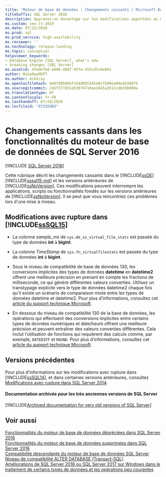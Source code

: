 ```yaml
---
title: 'Moteur de base de données : Changements cassants | Microsoft Docs'
titleSuffix: SQL Server 2016
description: Apprenez-en davantage sur les modifications apportées au moteur de base de données dans SQL Server 2016 (13.x) et versions antérieures qui pourraient altérer la fonctionnalité de version précédente lors de la mise à niveau.
ms.custom: seo-lt-2019
ms.date: 07/22/2020
ms.prod: sql
ms.prod_service: high-availability
ms.reviewer: ''
ms.technology: release-landing
ms.topic: conceptual
helpviewer_keywords:
- Database Engine [SQL Server], what's new
- breaking changes [SQL Server]
ms.assetid: 47edefbd-a09b-4087-937a-453cd5c6e061
author: MikeRayMSFT
ms.author: mikeray
ms.openlocfilehash: bddfd0b06bfc64d68534548cfb90ea09ed2d4076
ms.sourcegitcommit: 216f377451e53874718ae1645a2611cdb198808a
ms.translationtype: HT
ms.contentlocale: fr-FR
ms.lasthandoff: 07/28/2020
ms.locfileid: "87235983"
---
```

# <a name="breaking-changes-to-database-engine-features-in-sql-server-2016"></a>Changements cassants dans les fonctionnalités du moteur de base de données de SQL Server 2016

[!INCLUDE [SQL Server 2016](../includes/applies-to-version/sqlserver2016.md)]  

  Cette rubrique décrit les changements cassants dans le [!INCLUDE[ssDE](../includes/ssde-md.md)] [!INCLUDE[sssql15-md](../includes/sssql15-md.md)] et les versions antérieures de [!INCLUDE[ssNoVersion](../includes/ssnoversion-md.md)]. Ces modifications peuvent interrompre les applications, scripts ou fonctionnalités fondés sur les versions antérieures de [!INCLUDE[ssNoVersion](../includes/ssnoversion-md.md)]. Il se peut que vous rencontriez ces problèmes lors d'une mise à niveau.  
  
##  <a name="breaking-changes-in-sssql15"></a><a name="SQL15"></a> Modifications avec rupture dans [!INCLUDE[ssSQL15](../includes/sssql15-md.md)]  
  
-   La colonne *sample_ms* de `sys.dm_io_virtual_file_stats` est passée du type de données **int** à **bigint**.  
  
-   La colonne *TimeStamp* de `sys.fn_virtualfilestats` est passée du type de données **int** à **bigint**.  

-   Sous le niveau de compatibilité de base de données 130, les conversions implicites des types de données **datetime** en **datetime2** offrent une meilleure précision en prenant en compte les fractions de milliseconde, ce qui génère différentes valeurs converties. Utilisez un transtypage explicite vers le type de données datetime2 chaque fois qu’il existe un scénario de comparaison mixte entre les types de données datetime et datetime2. Pour plus d’informations, consultez cet [article du support technique Microsoft](https://support.microsoft.com/help/4010261).

-   En dessous du niveau de compatibilité 130 de la base de données, les opérations qui effectuent des conversions implicites entre certains types de données numériques et date/heure offrent une meilleure précision et peuvent entraîner des valeurs converties différentes. Cela inclut l’utilisation de fonctions qui requièrent des calculs comme, par exemple, `DATEDIFF` et `ROUND`. Pour plus d’informations, consultez cet [article du support technique Microsoft](https://support.microsoft.com/help/4010261).

## <a name="previous-versions"></a><a name="previous-versions"></a> Versions précédentes  

Pour plus d’informations sur les modifications avec rupture dans [!INCLUDE[ssSQL14](../includes/sssql14-md.md)], et dans certaines versions antérieures, consultez [Modifications avec rupture dans SQL Server 2014](/previous-versions/sql/2014/database-engine/breaking-changes-to-database-engine-features-in-sql-server-2016).

#### <a name="archived-documentation-for-very-old-versions-of-sql-server"></a>Documentation archivée pour les très anciennes versions de SQL Server

[!INCLUDE[Archived documentation for very old versions of SQL Server](../includes/paragraph-content/previous-versions-archive-documentation-sql-server.md)]

## <a name="see-also"></a>Voir aussi  
 [Fonctionnalités du moteur de base de données dépréciées dans SQL Server 2016](../database-engine/deprecated-database-engine-features-in-sql-server-2016.md)   
 [Fonctionnalités du moteur de base de données supprimées dans SQL Server 2016](../database-engine/discontinued-database-engine-functionality-in-sql-server-2016.md)   
 [Compatibilité descendante du moteur de base de données SQL Server](../database-engine/sql-server-database-engine-backward-compatibility.md)   
 [Niveau de compatibilité ALTER DATABASE &#40;Transact-SQL&#41;](../t-sql/statements/alter-database-transact-sql-compatibility-level.md)   
 [Améliorations de SQL Server 2016 ou SQL Server 2017 sur Windows dans le traitement de certains types de données et les opérations peu courantes](https://support.microsoft.com/help/4010261)   
